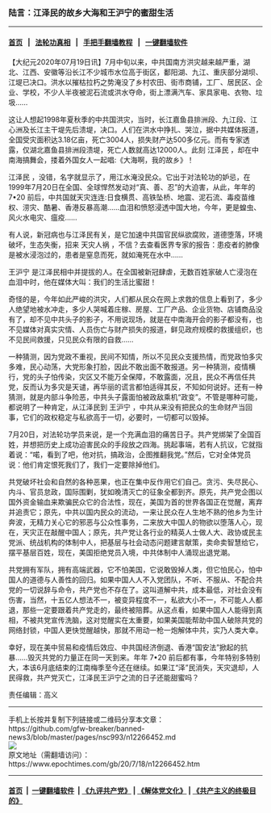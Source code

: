 ### 陆言：江泽民的故乡大海和王沪宁的蜜甜生活
------------------------

#### [首页](https://github.com/gfw-breaker/banned-news3/blob/master/README.md) &nbsp;&nbsp;|&nbsp;&nbsp; [法轮功真相](https://github.com/begood0513/basic/blob/master/README.md)  &nbsp;&nbsp;|&nbsp;&nbsp; [手把手翻墙教程](https://github.com/gfw-breaker/guides/wiki)  &nbsp;&nbsp;|&nbsp;&nbsp; [一键翻墙软件](https://github.com/gfw-breaker/nogfw/blob/master/README.md)  



<div><p>
 【大纪元2020年07月19日讯】7月中旬以来，中共国南方洪灾越来越严重，湖北、江西、安徽等沿长江不少城市水位高于街区，鄱阳湖、九江、重庆部分湖坝、江堤已决口。洪水以摧枯拉朽之势淹没了乡村农田、街市商铺，工厂、居民区、企业、学校，不少人半夜被泥石流或洪水夺命，街上漂满汽车、家具家电、衣物、垃圾……
</p>
<p>
 这让人想起1998年夏秋季的中共国洪灾，当时，长江嘉鱼县排洲段、九江段、江心洲及长江主干堤先后溃堤，决口。人们在洪水中挣扎、哭泣，据中共媒体报道，全国受灾面积达3.18亿亩，死亡3004人，损失财产达500多亿元。而有专家透露，仅湖北嘉鱼县排洲段溃堤，死亡人数就高达12000人。此刻
 <ok href="https://www.epochtimes.com/gb/tag/%E6%B1%9F%E6%B3%BD%E6%B0%91.html">
  江泽民
 </ok>
 ，却在中南海搞舞会，搂着外国女人一起唱:《大海啊，我的故乡》！
</p>
<p>
 <ok href="https://www.epochtimes.com/gb/tag/%E6%B1%9F%E6%B3%BD%E6%B0%91.html">
  江泽民
 </ok>
 ，没错，名字就显示了，用江水淹没民众。它出于对法轮功的妒忌，在1999年7月20日在全国、全球悍然发动对“真、善、忍”的大迫害，从此，年年的
 <ok href="https://www.epochtimes.com/gb/tag/7%E2%80%A220.html">
  7•20
 </ok>
 前后，中共国就天灾连连:日食横贯、高铁坠桥、地震、泥石流、毒疫苗维权、涝灾、酷暑、香港反暴高潮……血泪和愤怒浸透中国大地，今年，更是蝗虫、风火水电灾、瘟疫……
</p>
<p>
 有人说，新冠病也与江泽民有关，是它加速中共国官民纵欲腐败，道德堕落，环境破坏，生态失衡，招来
 <ok href="https://www.epochtimes.com/gb/tag/%E5%A4%A9%E7%81%BE%E4%BA%BA%E7%A5%B8.html">
  天灾人祸
 </ok>
 ，不信？去查看医界专家的报告：患疫者的肺像是被水浸泡过的，患者是窒息而死，就如淹死在水中……
</p>
<p>
 <ok href="https://www.epochtimes.com/gb/tag/%E7%8E%8B%E6%B2%AA%E5%AE%81.html">
  王沪宁
 </ok>
 是江泽民相中并提拔的人。在全国被新冠肆虐，无数百姓家破人亡浸泡在血泪中时，他在媒体大叫：我们的生活比蜜甜！
</p>
<p>
 奇怪的是，今年如此严峻的洪灾，人们都从民众在网上求救的信息上看到了，多少人绝望地被水冲走，多少人哭喊着庄稼、房屋、工厂产品、企业货物、店铺商品没有了，却不见中共头子的影子，不用说现场，就是在中南海开会的影子都没有，也不见媒体对真实灾情、人员伤亡与财产损失的报道，鲜见政府规模的救援组织，也不见民间救援，只见民众有限的自救……
</p>
<p>
 一种猜测，因为党政不重视，民间不知情，所以不见民众支援热情，而党政怕多灾多难，民心动荡，大党形象打脸，因此不敢出面不敢报道。另一种猜测，疫情横行，党的头子怕传染，灾区又不能万全保障，不敢露面，况且，民众不再信任共党，反而认为多灾是天谴，再华丽的谎言都怕适得其反，不知如何说好。还有一种猜测，就是内部斗争险恶，中共头子露面怕被政敌乘机“政变”。不管是哪种可能，都说明了一种肯定，从江泽民到
 <ok href="https://www.epochtimes.com/gb/tag/%E7%8E%8B%E6%B2%AA%E5%AE%81.html">
  王沪宁
 </ok>
 ，中共从来没有把民众的生命财产当回事，它们的政权稳定与私欲高于一切，必要时，一切都可以毁掉。
</p>
<p>
 7月20日，对法轮功学员来说，是一个充满血泪的痛苦日子。共产党绑架了全国百姓，并想把历史上成功迫害民众的手段放之四海。挑起事端，若有人抗议，它就指着说：“喏，看到了吧，他对抗，搞政治，企图推翻我党。”然后，它对全体党员说：他们肯定恨死我们了，我们一定要除掉他们。
</p>
<p>
 共党破坏社会和自然的各种恶果，也正在集中反作用它们自己。贪污、失尽民心、内斗、官员怠政，国际围剿，犹如晚清灭亡的征象全都到齐。原先，共产党企图以国外资金输血来欺骗民众它的合法性，现在，美国为首的世界各国正在觉醒，离弃并追责它；原先，中共以国内民众的流动，一来让民众在人生地不熟的他乡为生计奔波，无精力关心它的邪恶与公众性事务，二来放大中国人的物欲以堕落人心，现在，天灾正在敲醒中国人；原先，共产党让各行业的精英人士做人大、政协或民主党派、统战机构的体制中人，把基层与社会动态问题建言献策，卖命卖智慧给它，摆平基层百姓，现在，美国拒绝党员入境，中共体制中人涌现出退党潮。
</p>
<p>
 共党拥有军队，拥有高端武器，它不怕美国，它说敢毁掉人类，但它怕民心，怕中国人的道德与人善性的回归。如果中国人人不入党团队，不听、不服从、不配合共党的一切说辞与命令，共产党也不存在了。这叫道解中共，成本最低，对社会没有伤害，当然，十五亿人想法不一，被变异程度不一，私欲大小不一，不可能人人都退，那些一定要跟着共产党走的，最终被陪葬。从这点看，如果中国人人能得到真相，不被共党宣传洗脑，这对觉醒实在太重要，如果美国能帮助中国人破除共党的网络封锁，中国人更快觉醒越快，那就不用动一枪一炮解体中共，实乃人类大幸。
</p>
<p>
 幸好，现在美中贸易和疫情后效应、中共国经济倒退、香港“国安法”掀起的抗暴……毁灭共党的力量正在同一天到来。年年
 <ok href="https://www.epochtimes.com/gb/tag/7%E2%80%A220.html">
  7•20
 </ok>
 前后都有事，今年特别多特别大，本该6月底结束的江南梅季至今还在继续。如果江“泽”民消失，天灾退却，人民得救，共产党灭亡，江泽民王沪宁之流的日子还能甜蜜吗？
</p>
<p>
 责任编辑：高义
</p>
</div>
<hr/>
手机上长按并复制下列链接或二维码分享本文章：<br/>
https://github.com/gfw-breaker/banned-news3/blob/master/pages/nsc993/n12266452.md <br/>
<a href='https://github.com/gfw-breaker/banned-news3/blob/master/pages/nsc993/n12266452.md'><img src='https://github.com/gfw-breaker/banned-news3/blob/master/pages/nsc993/n12266452.md.png'/></a> <br/>
原文地址（需翻墙访问）：https://www.epochtimes.com/gb/20/7/18/n12266452.htm


------------------------
#### [首页](https://github.com/gfw-breaker/banned-news3/blob/master/README.md) &nbsp;|&nbsp; [一键翻墙软件](https://github.com/gfw-breaker/nogfw/blob/master/README.md) &nbsp;| [《九评共产党》](https://github.com/gfw-breaker/9ping.md/blob/master/README.md#九评之一评共产党是什么) | [《解体党文化》](https://github.com/gfw-breaker/jtdwh.md/blob/master/README.md) | [《共产主义的终极目的》](https://github.com/gfw-breaker/gczydzjmd.md/blob/master/README.md)


<img src='http://gfw-breaker.win/banned-news3/pages/nsc993/n12266452.md' width='0px' height='0px'/>